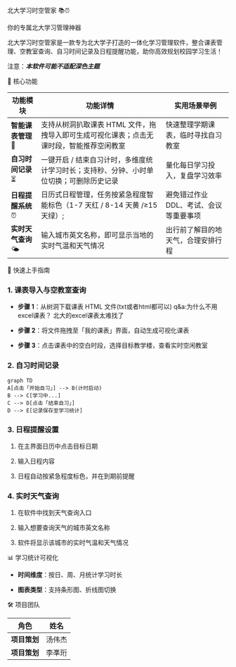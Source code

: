 北大学习时空管家 📚⏰



你的专属北大学习管理神器



北大学习时空管家是一款专为北大学子打造的一体化学习管理软件，整合课表管理、空教室查询、自习时间记录及日程提醒功能，助你高效规划校园学习生活！

注意：*****本软件可能不适配深色主题*****

🌟 核心功能





| 功能模块&#xA;          | 功能详情&#xA;                                                 | 实用场景举例&#xA;                |
| ------------------ | --------------------------------------------------------- | -------------------------- |
| **智能课表管理** 📅&#xA; | 支持从树洞扒取课表 HTML 文件，拖拽导入即可生成可视化课表；点击无课时段，智能推荐空闲教室&#xA;      | 快速整理学期课表，临时寻找自习教室&#xA;     |
| **自习时间记录** ⏳&#xA;  | 一键开启 / 结束自习计时，多维度统计学习时长；支持秒、分钟、小时单位切换；可删除历史记录&#xA;        | 量化每日学习投入，复盘学习效率&#xA;       |
| **日程提醒系统** ⏰&#xA;  | 日历式日程管理，任务按紧急程度智能标色（1-7 天红 / 8-14 天黄 /≥15 天绿）; | 避免错过作业 DDL、考试、会议等重要事项&#xA; |
| **实时天气查询** 🌤️ | 输入城市英文名称，即可显示当地的实时气温和天气情况 | 出行前了解目的地天气，合理安排行程 |


🚀 快速上手指南



### 1. 课表导入与空教室查询&#xA;



*   **步骤 1**：从树洞下载课表 HTML 文件(txt或者html都可以) q&a:为什么不用excel课表？   北大的excel课表太难找了


*   **步骤 2**：将文件拖拽至「我的课表」界面，自动生成可视化课表


*   **步骤 3**：点击课表中的空白时段，选择目标教学楼，查看实时空闲教室


### 2. 自习时间记录&#xA;



```mermaid
graph TD
A[点击「开始自习」] --> B(计时启动)
B --> C[学习中...]
C --> D[点击「结束自习」]
D --> E[记录保存至学习统计]
```

### 3. 日程提醒设置&#xA;


1.  在主界面日历中点击目标日期


2.  输入日程内容


3.  日程自动按紧急程度标色，并在到期前提醒

### 4. 实时天气查询&#xA;


1.  在软件中找到天气查询入口

   
3.  输入想要查询天气的城市英文名称

   
5.  软件将显示该城市的实时气温和天气情况


📊 学习统计可视化


*   **时间维度**：按日、周、月统计学习时长


*   **图表类型**：支持条形图、折线图切换



🛠️ 项目团队


| 角色&#xA;  | 姓名&#xA; |
| -------- | -------- |
| **项目策划** | 汤伟杰&#xA; 
| **项目策划** | 李凖珩&#xA; 


